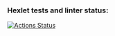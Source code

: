 ### Hexlet tests and linter status:
[![Actions Status](https://github.com/hotcoldwave/frontend-project-lvl1/workflows/hexlet-check/badge.svg)](https://github.com/hotcoldwave/frontend-project-lvl1/actions)